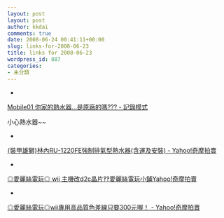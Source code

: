 ```yaml
---
layout: post
layout: post
author: kkdai
comments: true
date: 2008-06-24 00:41:11+00:00
slug: links-for-2008-06-23
title: links for 2008-06-23
wordpress_id: 887
categories:
- 未分類
---
```



	
  * 
		

[Mobile01 你家的熱水器...是原廠的嗎??? - 記錄模式](http://www.mobile01.com/topicdetail.php?f=37&t=61340#)


		

小心熱水器~~


	

	
  * 
		

[{裝甲雄獅}林內RU-1220FE強制排氣型熱水器(含運及安裝) - Yahoo!奇摩拍賣](http://tw.f3.page.bid.yahoo.com/tw/auction/c29905167)


	

	
  * 
		

[◎愛麗絲電玩◎ wii 主機改d2c晶片‽‽愛麗絲電玩小鋪Yahoo!奇摩拍賣](http://tw.f5.page.bid.yahoo.com/tw/auction/e25115096?u=a2_fashion)


	

	
  * 
		

[◎愛麗絲電玩◎wii專用高品質色差線只要300元喔！ - Yahoo!奇摩拍賣](http://tw.f5.page.bid.yahoo.com/tw/auction/e22291487)


	



